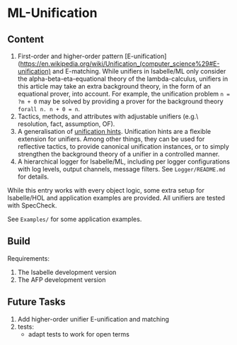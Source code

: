 # ML-Unification

## Content

1. First-order and higher-order pattern
[E-unification](https://en.wikipedia.org/wiki/Unification_(computer_science%29#E-unification)
and E-matching.
While unifiers in Isabelle/ML only consider the alpha-beta-eta-equational theory of the lambda-calculus,
unifiers in this article
may take an extra background theory, in the form of an equational prover, into account.
For example, the unification problem `n = ?m + 0`
may be solved by providing a prover for the background theory `forall n. n + 0 = n`.
2. Tactics, methods, and attributes with adjustable unifiers (e.g.\ resolution, fact, assumption, OF).
3. A generalisation of [unification hints](https://www.researchgate.net/publication/221302555_Hints_in_Unification).
Unification hints are a flexible extension for unifiers.
Among other things, they can be used for reflective tactics,
to provide canonical unification instances,
or to simply strengthen the background theory of a unifier in a controlled manner.
4. A hierarchical logger for Isabelle/ML,
including per logger configurations with log levels, output channels, message filters.
See `Logger/README.md` for details.

While this entry works with every object logic,
some extra setup for Isabelle/HOL and application examples are provided.
All unifiers are tested with SpecCheck.

See `Examples/` for some application examples.

## Build

Requirements:
1. The Isabelle development version
2. The AFP development version

## Future Tasks

1. Add higher-order unifier E-unification and matching
4. tests:
    - adapt tests to work for open terms

